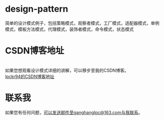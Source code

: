 # design-pattern
简单的设计模式例子，包括策略模式，观察者模式，工厂模式，适配器模式，单例模式，模板方法模式，代理模式，装饰者模式，命令模式，状态模式
# CSDN博客地址
<br>如果您想观看设计模式详细的讲解，可以移步至我的CSDN博客。</br>
<a href="https://blog.csdn.net/lpckr94">lpckr94的CSDN博客地址</a>
# 联系我
如果您有任何问题，可以发送邮件至ganghanglpc@163.com与我联系。

